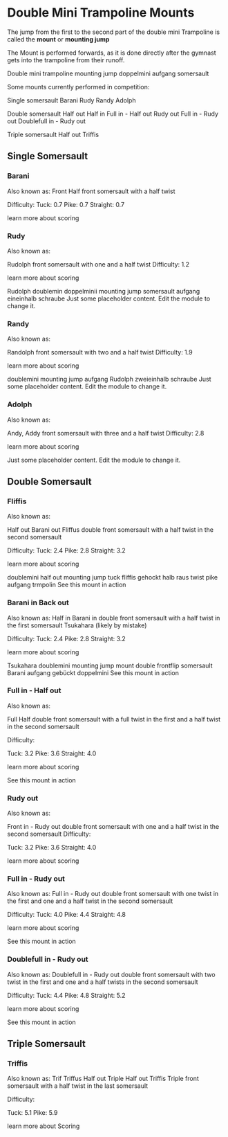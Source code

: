 # Double Mini Trampoline Mounts

The jump from the first to the second part of the double mini Trampoline is called the **mount** or **mounting jump**

The Mount is performed forwards, as it is done directly after the gymnast gets into the trampoline from their runoff.

Double mini trampoline mounting jump doppelmini aufgang somersault

Some mounts currently performed in competition:

Single somersault
Barani
Rudy
Randy
Adolph
 
Double somersault
Half out
Half in
Full in - Half out
Rudy out
Full in - Rudy out
Doublefull in - Rudy out

Triple somersault
Half out Triffis

## Single Somersault

### Barani
Also known as:
Front Half
front somersault with a half twist

Difficulty:
Tuck:         0.7
Pike:          0.7
Straight:   0.7

learn more about scoring

### Rudy
Also known as:

Rudolph
front somersault with one and a half twist
Difficulty:  1.2

learn more about scoring

Rudolph doublemin doppelminii mounting jump somersault  aufgang eineinhalb schraube
Just some placeholder content. Edit the module to change it.

### Randy
Also known as:

Randolph
front somersault with two and a half twist
Difficulty:  1.9

 

learn more about scoring

doublemini mounting jump aufgang Rudolph zweieinhalb schraube
Just some placeholder content. Edit the module to change it.

### Adolph
Also known as:

Andy, Addy
front somersault with three and a half twist
Difficulty:  2.8


learn more about scoring


Just some placeholder content. Edit the module to change it.

## Double Somersault

### Fliffis
Also known as:

Half out
Barani out
Fliffus
double front somersault with a half twist in the second somersault

Difficulty:
Tuck:        2.4
Pike:         2.8
Straight:   3.2

learn more about scoring

doublemini half out mounting jump tuck fliffis gehockt halb raus twist pike aufgang trmpolin
See this mount in action


### Barani in Back out
Also known as:
Half in
Barani in
double front somersault with a half twist in the first somersault
Tsukahara (likely by mistake)

Difficulty:
Tuck:        2.4
Pike:         2.8
Straight:   3.2

learn more about scoring

Tsukahara doublemini mounting jump mount double frontflip somersault  Barani aufgang gebückt doppelmini
See this mount in action


### Full in - Half out
Also known as:

Full Half
double front somersault with a full twist in the first and a half twist in the second somersault

Difficulty:

Tuck:        3.2
Pike:         3.6
Straight:   4.0

learn more about scoring

See this mount in action

### Rudy out
Also known as:

Front in - Rudy out
double front somersault with one and a half twist in the  second somersault
Difficulty:

Tuck:        3.2
Pike:         3.6
Straight:   4.0

learn more about scoring


### Full in - Rudy out
Also known as:
Full in - Rudy out
double front somersault with one twist in the first and one and a half twist in the  second somersault

Difficulty:
Tuck:        4.0
Pike:         4.4
Straight:   4.8

learn more about scoring

See this mount in action


### Doublefull in - Rudy out

Also known as:
Doublefull in - Rudy out
double front somersault with two twist in the first and one and a half twists in the  second somersault

Difficulty:
Tuck:        4.4
Pike:         4.8
Straight:   5.2

learn more about scoring


See this mount in action


## Triple Somersault

### Triffis

Also known as:
Trif
Triffus
Half out Triple
Half out Triffis
Triple front somersault with a half twist in the last somersault

Difficulty:

Tuck:        5.1
Pike:         5.9

learn more about Scoring